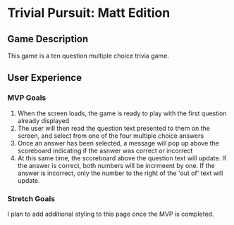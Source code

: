 # Trivial Pursuit: Matt Edition

## Game Description
This game is a ten question multiple choice trivia game.

## User Experience
### MVP Goals
<ol>
<li>When the screen loads, the game is ready to play with the first question already displayed</li>
<li>The user will then read the question text presented to them on the screen, and select from one of the four multiple choice answers</li>
<li>Once an answer has been selected, a message will pop up above the scoreboard indicating if the asnwer was correct or incorrect</li>
<li>At this same time, the scoreboard above the question text will update. If the answer is correct, both numbers will be incrmeent by one. If the answer is incorrect, only the number to the right of the 'out of' text will update.</li>
</ol>

### Stretch Goals
I plan to add additional styling to this page once the MVP is completed.
